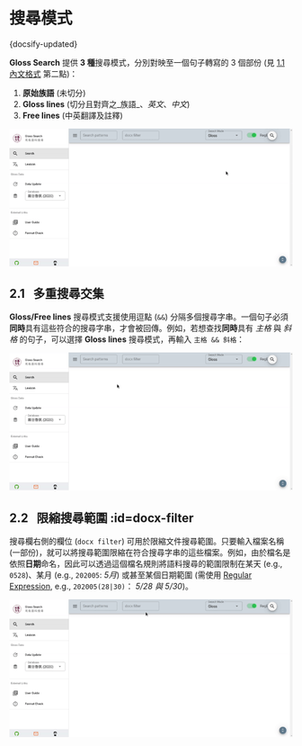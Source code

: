 # 搜尋模式

{docsify-updated}


**Gloss Search** 提供 **3 種**搜尋模式，分別對映至一個句子轉寫的 3 個部份 (見 [1.1 內文格式](prepare-data#content-format) 第二點)：

1. **原始族語** (未切分)
1. **Gloss lines** (切分且對齊之_族語_、_英文_、_中文_)
1. **Free lines** (中英翻譯及註釋)

![](_media/UI-search-mode.gif)



## 2.1 &nbsp; 多重搜尋交集

**Gloss/Free lines** 搜尋模式支援使用逗點 (`&&`) 分隔多個搜尋字串。一個句子必須**同時**具有這些符合的搜尋字串，才會被回傳。例如，若想查找**同時**具有 _主格_ 與 _斜格_ 的句子，可以選擇 **Gloss lines** 搜尋模式，再輸入 `主格 && 斜格`：

![](_media/UI-search-multi-pat.gif ':size=77% :class=center')



## 2.2 &nbsp; 限縮搜尋範圍 :id=docx-filter

搜尋欄右側的欄位 (`docx filter`) 可用於限縮文件搜尋範圍。只要輸入檔案名稱 (一部份)，就可以將搜尋範圍限縮在符合搜尋字串的這些檔案。例如，由於檔名是依照**日期**命名，因此可以透過這個檔名規則將語料搜尋的範圍限制在某天 (e.g., `0528`)、某月 (e.g., `202005`:
_5月_)
或甚至某個日期範圍 (需使用 [Regular Expression](regex.md), e.g., `202005(28|30)`： _5/28 與 5/30_)。

![](_media/UI-docfilter.gif ':size=77% :class=center')
